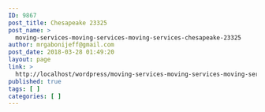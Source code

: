 ```yaml
---
ID: 9867
post_title: Chesapeake 23325
post_name: >
  moving-services-moving-services-moving-services-chesapeake-23325
author: mrgabonijeff@gmail.com
post_date: 2018-03-28 01:49:20
layout: page
link: >
  http://localhost/wordpress/moving-services-moving-services-moving-services-chesapeake-23325/
published: true
tags: [ ]
categories: [ ]
---
```

